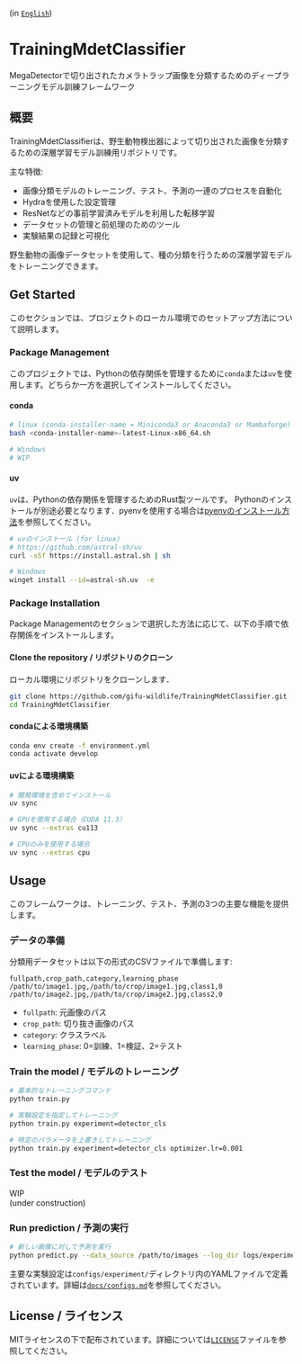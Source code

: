 (in [`English`](README_E.md))

# TrainingMdetClassifier

MegaDetectorで切り出されたカメラトラップ画像を分類するためのディープラーニングモデル訓練フレームワーク  

## 概要

TrainingMdetClassifierは、野生動物検出器によって切り出された画像を分類するための深層学習モデル訓練用リポジトリです。

主な特徴:

- 画像分類モデルのトレーニング、テスト、予測の一連のプロセスを自動化
- Hydraを使用した設定管理
- ResNetなどの事前学習済みモデルを利用した転移学習
- データセットの管理と前処理のためのツール
- 実験結果の記録と可視化

野生動物の画像データセットを使用して、種の分類を行うための深層学習モデルをトレーニングできます。

## Get Started

このセクションでは、プロジェクトのローカル環境でのセットアップ方法について説明します。

### Package Management

このプロジェクトでは、Pythonの依存関係を管理するために`conda`または`uv`を使用します。どちらか一方を選択してインストールしてください。

#### conda

```bash
# linux (conda-installer-name = Miniconda3 or Anaconda3 or Mambaforge)
bash <conda-installer-name>-latest-Linux-x86_64.sh

# Windows
# WIP
```

#### uv

`uv`は、Pythonの依存関係を管理するためのRust製ツールです。
Pythonのインストールが別途必要となります．pyenvを使用する場合は[pyenvのインストール方法](docs/install_python.md)を参照してください。

```bash
# uvのインストール (for linux)
# https://github.com/astral-sh/uv
curl -sSf https://install.astral.sh | sh

# Windows
winget install --id=astral-sh.uv  -e
```

### Package Installation

Package Managementのセクションで選択した方法に応じて、以下の手順で依存関係をインストールします。

#### Clone the repository / リポジトリのクローン

ローカル環境にリポジトリをクローンします．

```bash
git clone https://github.com/gifu-wildlife/TrainingMdetClassifier.git
cd TrainingMdetClassifier
```

#### condaによる環境構築

```bash
conda env create -f environment.yml
conda activate develop
```

#### uvによる環境構築

```bash
# 開発環境を含めてインストール
uv sync

# GPUを使用する場合（CUDA 11.3）
uv sync --extras cu113

# CPUのみを使用する場合
uv sync --extras cpu
```

## Usage

このフレームワークは、トレーニング、テスト、予測の3つの主要な機能を提供します。

### データの準備

分類用データセットは以下の形式のCSVファイルで準備します:  

```csv
fullpath,crop_path,category,learning_phase
/path/to/image1.jpg,/path/to/crop/image1.jpg,class1,0
/path/to/image2.jpg,/path/to/crop/image2.jpg,class2,0
```

- `fullpath`: 元画像のパス
- `crop_path`: 切り抜き画像のパス
- `category`: クラスラベル
- `learning_phase`: 0=訓練、1=検証、2=テスト

### Train the model / モデルのトレーニング

```bash
# 基本的なトレーニングコマンド
python train.py

# 実験設定を指定してトレーニング
python train.py experiment=detector_cls

# 特定のパラメータを上書きしてトレーニング
python train.py experiment=detector_cls optimizer.lr=0.001
```

### Test the model / モデルのテスト

WIP  
(under construction)

<!-- ```bash
# テストデータセットでモデルを評価
python test.py experiment=detector_cls
``` -->

### Run prediction / 予測の実行

```bash
# 新しい画像に対して予測を実行
python predict.py --data_source /path/to/images --log_dir logs/experiments/runs/default/YYYY-MM-DD_HH-MM-SS
```

主要な実験設定は`configs/experiment/`ディレクトリ内のYAMLファイルで定義されています。詳細は[`docs/configs.md`](docs/configs.md)を参照してください。

## License / ライセンス

MITライセンスの下で配布されています。詳細については[`LICENSE`](LICENSE)ファイルを参照してください。

<!-- 
## 連絡先

Your Name - [@your_twitter](https://twitter.com/your_username) - email@example.com
 -->

<!--
Project Link: [https://github.com/your_username/repo_name](https://github.com/your_username/repo_name)
-->

<!-- MARKDOWN LINKS & IMAGES -->
<!-- https://www.markdownguide.org/basic-syntax/#reference-style-links -->
